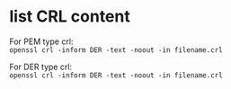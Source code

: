 # list CRL content  

For PEM type crl:  
`openssl crl -inform DER -text -noout -in filename.crl`

For DER type crl:  
`openssl crl -inform DER -text -noout -in filename.crl`
